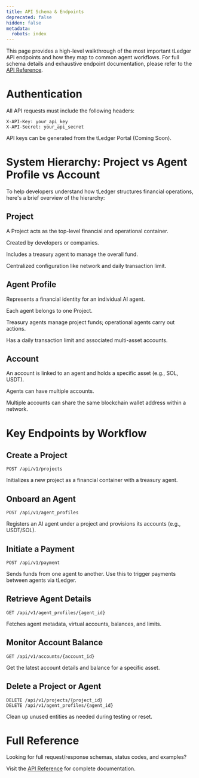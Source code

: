 ```yaml
---
title: API Schema & Endpoints
deprecated: false
hidden: false
metadata:
  robots: index
---
```

This page provides a high-level walkthrough of the most important tLedger API endpoints and how they map to common agent workflows. For full schema details and exhaustive endpoint documentation, please refer to the [API Reference](https://docs.t54.ai/reference/payment-create_payment#/).

# Authentication

All API requests must include the following headers:

```
X-API-Key: your_api_key
X-API-Secret: your_api_secret
```

API keys can be generated from the tLedger Portal (Coming Soon).

# System Hierarchy: Project vs Agent Profile vs Account

To help developers understand how tLedger structures financial operations, here's a brief overview of the hierarchy:

## Project

A Project acts as the top-level financial and operational container.

Created by developers or companies.

Includes a treasury agent to manage the overall fund.

Centralized configuration like network and daily transaction limit.

## Agent Profile

Represents a financial identity for an individual AI agent.

Each agent belongs to one Project.

Treasury agents manage project funds; operational agents carry out actions.

Has a daily transaction limit and associated multi-asset accounts.

## Account

An account is linked to an agent and holds a specific asset (e.g., SOL, USDT).

Agents can have multiple accounts.

Multiple accounts can share the same blockchain wallet address within a network.

# Key Endpoints by Workflow

## Create a Project

```
POST /api/v1/projects
```

Initializes a new project as a financial container with a treasury agent.

## Onboard an Agent

```
POST /api/v1/agent_profiles
```

Registers an AI agent under a project and provisions its accounts (e.g., USDT/SOL).

## Initiate a Payment

```
POST /api/v1/payment
```

Sends funds from one agent to another. Use this to trigger payments between agents via tLedger.

## Retrieve Agent Details

```
GET /api/v1/agent_profiles/{agent_id}
```

Fetches agent metadata, virtual accounts, balances, and limits.

## Monitor Account Balance

```
GET /api/v1/accounts/{account_id}
```

Get the latest account details and balance for a specific asset.

## Delete a Project or Agent

```
DELETE /api/v1/projects/{project_id}
DELETE /api/v1/agent_profiles/{agent_id}
```

Clean up unused entities as needed during testing or reset.

# Full Reference

Looking for full request/response schemas, status codes, and examples?

Visit the [API Reference](https://docs.t54.ai/reference/payment-create_payment#/) for complete documentation.